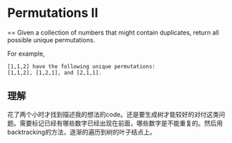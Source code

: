# Permutations II
==
Given a collection of numbers that might contain duplicates, return all possible unique permutations.

For example,
```
[1,1,2] have the following unique permutations:
[1,1,2], [1,2,1], and [2,1,1].
```
## 理解
花了两个小时才找到描述我的想法的code。还是要生成树才能较好的对付这类问题。需要标记已经有哪些数字已经出现在前面，哪些数字是不能重复的。然后用backtracking的方法，逐渐的遍历到树的叶子结点上。
